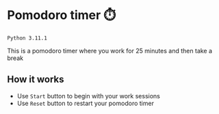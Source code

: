 # Pomodoro timer ⏱️
`Python 3.11.1`

This is a pomodoro timer where you work for 25 minutes and then take a break

## How it works
- Use `Start` button to begin with your work sessions
- Use `Reset` button to restart your pomodoro timer

